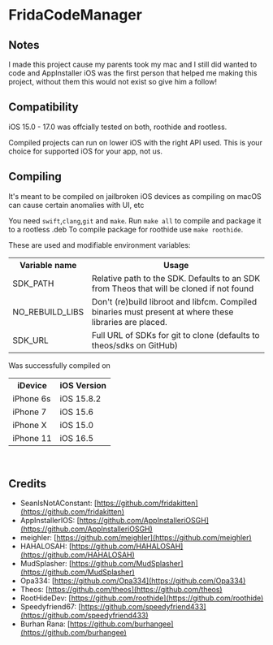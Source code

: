 # FridaCodeManager

## Notes
I made this project cause my parents took my mac and I still did wanted to code and AppInstaller iOS was the first person that helped me making this project, without them this would not exist so give him a follow!

## Compatibility
iOS 15.0 - 17.0 was offcially tested on both, roothide and rootless.

Compiled projects can run on lower iOS with the right API used. This is your choice for supported iOS for your app, not us.

## Compiling
It's meant to be compiled on jailbroken iOS devices as
compiling on macOS can cause certain anomalies with UI, etc

You need `swift`,`clang`,`git` and `make`. Run `make all` to compile and package it to a rootless .deb
To compile package for roothide use `make roothide`.

These are used and modifiable environment variables:

<table>
	<tr>
		<th>Variable name</th>
		<th>Usage</th>
	<tr>
	<tr>
        <td>SDK_PATH</td>
        <td>Relative path to the SDK. Defaults to an SDK from Theos that will be cloned if not found</td>
    </tr>
    <tr>
         <td>NO_REBUILD_LIBS</td>
         <td>Don't (re)build libroot and libfcm. Compiled binaries must present at where these libraries are placed.</td>
    </tr>
    <tr>
        <td>SDK_URL</td>
        <td>Full URL of SDKs for git to clone (defaults to theos/sdks on GitHub)</td>
    </tr>
</table>

Was successfully compiled on
</br>
    <table>
        <tr>
            <th>iDevice</th>
            <th>iOS Version</th>
        </tr>
        <tr>
            <td>iPhone 6s</td>
            <td>iOS 15.8.2</td>
        </tr>
        <tr>
            <td>iPhone 7</td>
            <td>iOS 15.6</td>
        </tr>
        <tr>
            <td>iPhone X</td>
            <td>iOS 15.0</td>
        </tr>
        <tr>
            <td>iPhone 11</td>
            <td>iOS 16.5</td>
        </tr>
    </table>
</br>

## Credits
- SeanIsNotAConstant: [https://github.com/fridakitten](https://github.com/fridakitten)
- AppInstallerIOS: [https://github.com/AppInstalleriOSGH](https://github.com/AppInstalleriOSGH)
- meighler: [https://github.com/meighler](https://github.com/meighler)
- HAHALOSAH: [https://github.com/HAHALOSAH](https://github.com/HAHALOSAH)
- MudSplasher: [https://github.com/MudSplasher](https://github.com/MudSplasher)
- Opa334: [https://github.com/Opa334](https://github.com/Opa334)
- Theos: [https://github.com/theos](https://github.com/theos)
- RootHideDev: [https://github.com/roothide](https://github.com/roothide)
- Speedyfriend67: [https://github.com/speedyfriend433](https://github.com/speedyfriend433)
- Burhan Rana: [https://github.com/burhangee](https://github.com/burhangee)
